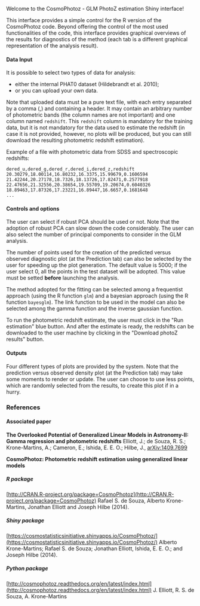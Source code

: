 
Welcome to the CosmoPhotoz - GLM PhotoZ estimation Shiny interface! 

This interface provides a simple control for the R version of the CosmoPhotoz code. Beyond offering the control of the most used functionalities of the code, this interface provides graphical overviews of the results for diagnostics of the method (each tab is a different graphical representation of the analysis result).

#### Data Input

It is possible to select two types of data for analysis: 
* either the internal PHAT0 dataset (Hildebrandt et al. 2010);
* or you can upload your own data. 

Note that uploaded data must be a pure text file, with each entry separated by a comma (,) and containing a header. It may contain an arbitrary number of photometric bands (the column names are not important) and one column named `redshift`. This `redshift` column is mandatory for the training data, but it is not mandatory for the data used to estimate the redshift (in case it is not provided, however, no plots will be produced, but you can still download the resulting photometric redshift estimation).

Example of a file with photometric data from SDSS and spectroscopic redshifts:

```{r}
dered_u,dered_g,dered_r,dered_i,dered_z,redshift
20.30279,18.00114,16.80232,16.3375,15.99679,0.1606594
21.42244,20.27178,18.7326,18.13726,17.82471,0.2577918
22.47656,21.32556,20.38654,19.55709,19.20674,0.6040326
18.89463,17.87326,17.23221,16.89447,16.6657,0.1681648
...
```

#### Controls and options

The user can select if robust PCA should be used or not. Note that the adoption of robust PCA can slow down the code considerably. The user can also select the number of principal components to consider in the GLM analysis.

The number of points used for the creation of the predicted versus observed diagnostic plot (at the Prediction tab) can also be selected by the user for speeding up the plot generation. The default value is 5000; if the user select 0, all the points in the test dataset will be adopted. This value must be setted **before** launching the analysis.

The method adopted for the fitting can be selected among a frequentist approach (using the R function `glm`) and a bayesian approach (using the R function `bayesglm`). The link function to be used in the model can also be selected among the gamma function and the inverse gaussian function.

To run the photometric redshift estimate, the user must click in the "Run estimation" blue button. And after the estimate is ready, the redshifts can be downloaded to the user machine by clicking in the "Download photoZ results" button. 

#### Outputs

Four different types of plots are provided by the system. Note that the prediction versus observed density plot (at the Prediction tab) may take some moments to render or update. The user can choose to use less points, which are randomly selected from the results, to create this plot if in a hurry.

### References

#### Associated paper
**The Overlooked Potential of Generalized Linear Models in Astronomy-II: Gamma regression and photometric redshifts**
Elliott, J.; de Souza, R. S.; Krone-Martins, A.; Cameron, E.; Ishida, E. E. O.; Hilbe, J., 
[arXiv:1409.7699](http://adsabs.harvard.edu/abs/2014arXiv1409.7699E)


**CosmoPhotoz: Photometric redshift estimation using generalized linear models**
##### R package 
[http://CRAN.R-project.org/package=CosmoPhotoz](http://CRAN.R-project.org/package=CosmoPhotoz)
Rafael S. de Souza, Alberto Krone-Martins, Jonathan Elliott and Joseph Hilbe (2014).

##### Shiny package 
[https://cosmostatisticsinitiative.shinyapps.io/CosmoPhotoz/](https://cosmostatisticsinitiative.shinyapps.io/CosmoPhotoz/)
Alberto Krone-Martins; Rafael S. de Souza; Jonathan Elliott, Ishida, E. E. O.;  and Joseph Hilbe (2014).


##### Python package
[http://cosmophotoz.readthedocs.org/en/latest/index.html](http://cosmophotoz.readthedocs.org/en/latest/index.html)
J. Elliott, R. S. de Souza, A. Krone-Martins




